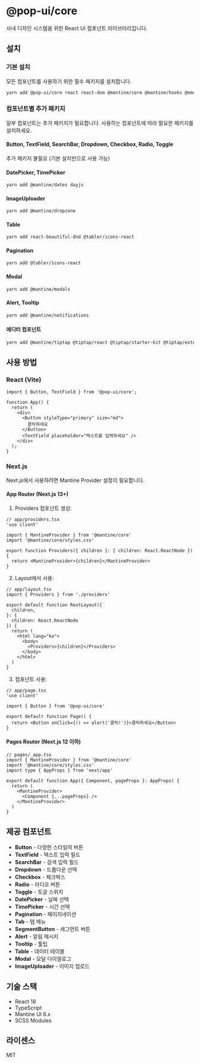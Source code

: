 # @pop-ui/core

사내 디자인 시스템을 위한 React UI 컴포넌트 라이브러리입니다.

## 설치

### 기본 설치

모든 컴포넌트를 사용하기 위한 필수 패키지를 설치합니다.

```bash
yarn add @pop-ui/core react react-dom @mantine/core @mantine/hooks @emotion/react @emotion/cache @emotion/serialize @emotion/utils
```

### 컴포넌트별 추가 패키지

일부 컴포넌트는 추가 패키지가 필요합니다. 사용하는 컴포넌트에 따라 필요한 패키지를 설치하세요.

#### Button, TextField, SearchBar, Dropdown, Checkbox, Radio, Toggle

추가 패키지 불필요 (기본 설치만으로 사용 가능)

#### DatePicker, TimePicker

```bash
yarn add @mantine/dates dayjs
```

#### ImageUploader

```bash
yarn add @mantine/dropzone
```

#### Table

```bash
yarn add react-beautiful-dnd @tabler/icons-react
```

#### Pagination

```bash
yarn add @tabler/icons-react
```

#### Modal

```bash
yarn add @mantine/modals
```

#### Alert, Tooltip

```bash
yarn add @mantine/notifications
```

#### 에디터 컴포넌트

```bash
yarn add @mantine/tiptap @tiptap/react @tiptap/starter-kit @tiptap/extension-link
```

## 사용 방법

### React (Vite)

```tsx
import { Button, TextField } from '@pop-ui/core';

function App() {
  return (
    <div>
      <Button styleType="primary" size="md">
        클릭하세요
      </Button>
      <TextField placeholder="텍스트를 입력하세요" />
    </div>
  );
}
```

### Next.js

Next.js에서 사용하려면 Mantine Provider 설정이 필요합니다.

#### App Router (Next.js 13+)

1. Providers 컴포넌트 생성:

```tsx
// app/providers.tsx
'use client'

import { MantineProvider } from '@mantine/core'
import '@mantine/core/styles.css'

export function Providers({ children }: { children: React.ReactNode }) {
  return <MantineProvider>{children}</MantineProvider>
}
```

2. Layout에서 사용:

```tsx
// app/layout.tsx
import { Providers } from './providers'

export default function RootLayout({
  children,
}: {
  children: React.ReactNode
}) {
  return (
    <html lang="ko">
      <body>
        <Providers>{children}</Providers>
      </body>
    </html>
  )
}
```

3. 컴포넌트 사용:

```tsx
// app/page.tsx
'use client'

import { Button } from '@pop-ui/core'

export default function Page() {
  return <Button onClick={() => alert('클릭!')}>클릭하세요</Button>
}
```

#### Pages Router (Next.js 12 이하)

```tsx
// pages/_app.tsx
import { MantineProvider } from '@mantine/core'
import '@mantine/core/styles.css'
import type { AppProps } from 'next/app'

export default function App({ Component, pageProps }: AppProps) {
  return (
    <MantineProvider>
      <Component {...pageProps} />
    </MantineProvider>
  )
}
```

## 제공 컴포넌트

- **Button** - 다양한 스타일의 버튼
- **TextField** - 텍스트 입력 필드
- **SearchBar** - 검색 입력 필드
- **Dropdown** - 드롭다운 선택
- **Checkbox** - 체크박스
- **Radio** - 라디오 버튼
- **Toggle** - 토글 스위치
- **DatePicker** - 날짜 선택
- **TimePicker** - 시간 선택
- **Pagination** - 페이지네이션
- **Tab** - 탭 메뉴
- **SegmentButton** - 세그먼트 버튼
- **Alert** - 알림 메시지
- **Tooltip** - 툴팁
- **Table** - 데이터 테이블
- **Modal** - 모달 다이얼로그
- **ImageUploader** - 이미지 업로드

## 기술 스택

- React 18
- TypeScript
- Mantine UI 6.x
- SCSS Modules

## 라이센스

MIT
